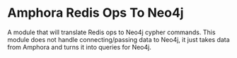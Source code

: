 # Amphora Redis Ops To Neo4j

A module that will translate Redis ops to Neo4j cypher commands. This module does not handle connecting/passing data to Neo4j, it just takes data from Amphora and turns it into queries for Neo4j.

